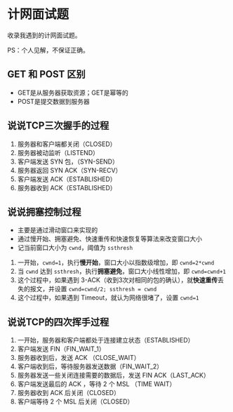 # 计网面试题

收录我遇到的计网面试题。

PS：个人见解，不保证正确。

## GET 和 POST 区别

* GET是从服务器获取资源；GET是幂等的
* POST是提交数据到服务器

## 说说TCP三次握手的过程

1. 服务器和客户端都关闭（CLOSED）
2. 服务器被动监听（LISTEND）
3. 客户端发送 SYN 包，（SYN-SEND）
4. 服务器返回 SYN ACK（SYN-RECV）
5. 客户端发送 ACK（ESTABLISHED）
6. 服务器收到 ACK（ESTABLISHED）


## 说说拥塞控制过程

* 主要是通过滑动窗口来实现的
* 通过慢开始、拥塞避免、快速重传和快速恢复等算法来改变窗口大小
* 记当前窗口大小为 `cwnd`，阈值为 `ssthresh`

1. 一开始，`cwnd=1`，执行**慢开始**，窗口大小以指数级增加，即 `cwnd=2*cwnd`
2. 当 `cwnd` 达到 `ssthresh`，执行**拥塞避免**，窗口大小线性增加，即 `cwnd=cwnd+1`
3. 这个过程中，如果遇到 3-ACK（收到3次对相同的包的确认），就**快速重传**丢失的报文，并设置 `cwnd=cwnd/2; ssthresh = cwnd`
4. 这个过程中，如果遇到 Timeout，就认为网络很堵了，设置 `cwnd=1`


## 说说TCP的四次挥手过程

1. 一开始，服务器和客户端都处于连接建立状态（ESTABLISHED）
2. 客户端发送 FIN（FIN_WAIT_1）
3. 服务器收到后，发送 ACK （CLOSE_WAIT）
4. 客户端收到后，等待服务器发送数据（FIN_WAIT_2）
5. 服务器发送一些关闭连接需要的数据后，发送 FIN ACK（LAST_ACK）
6. 客户端发送最后的 ACK ，等待 2 个 MSL （TIME WAIT）
7. 服务器收到 ACK 后关闭（CLOSED）
8. 客户端等待 2 个 MSL 后关闭（CLOSED）
